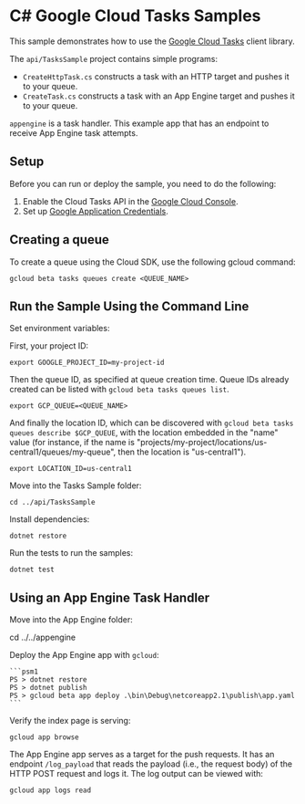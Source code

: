 # C# Google Cloud Tasks Samples

This sample demonstrates how to use the [Google Cloud Tasks](https://cloud.google.com/cloud-tasks/)
client library.

The `api/TasksSample` project contains simple programs:
- `CreateHttpTask.cs` constructs a task with an HTTP target and pushes it
to your queue.
- `CreateTask.cs` constructs a task with an App Engine target and pushes it
to your queue.

`appengine` is a task handler. This example app that has an endpoint to
receive App Engine task attempts.

## Setup

Before you can run or deploy the sample, you need to do the following:

1.  Enable the Cloud Tasks API in the [Google Cloud Console](https://console.cloud.google.com/apis/api/tasks.googleapis.com).
1.  Set up [Google Application Credentials](https://cloud.google.com/docs/authentication/getting-started).

## Creating a queue

To create a queue using the Cloud SDK, use the following gcloud command:

    gcloud beta tasks queues create <QUEUE_NAME>

## Run the Sample Using the Command Line

Set environment variables:

First, your project ID:

    export GOOGLE_PROJECT_ID=my-project-id

Then the queue ID, as specified at queue creation time. Queue IDs already
created can be listed with `gcloud beta tasks queues list`.

    export GCP_QUEUE=<QUEUE_NAME>

And finally the location ID, which can be discovered with
`gcloud beta tasks queues describe $GCP_QUEUE`, with the location embedded in
the "name" value (for instance, if the name is
"projects/my-project/locations/us-central1/queues/my-queue", then the
location is "us-central1").

    export LOCATION_ID=us-central1

Move into the Tasks Sample folder:

    cd ../api/TasksSample

Install dependencies:

    dotnet restore

Run the tests to run the samples:

    dotnet test


## Using an App Engine Task Handler

Move into the App Engine folder:

  cd ../../appengine

Deploy the App Engine app with `gcloud`:

    ```psm1
    PS > dotnet restore
    PS > dotnet publish
    PS > gcloud beta app deploy .\bin\Debug\netcoreapp2.1\publish\app.yaml
    ```

Verify the index page is serving:

    gcloud app browse

The App Engine app serves as a target for the push requests. It has an
endpoint `/log_payload` that reads the payload (i.e., the request body) of the
HTTP POST request and logs it. The log output can be viewed with:

    gcloud app logs read


[readme]: https://github.com/GoogleCloudPlatform/dotnet-docs-samples/blob/master/appengine/flexible/README.md
[appengine]: https://cloud.google.com/appengine/docs/flexible/dotnet
